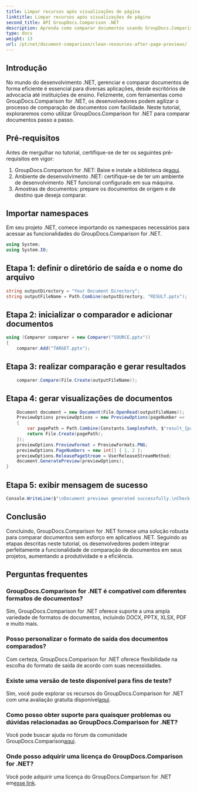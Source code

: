 ```yaml
---
title: Limpar recursos após visualizações de página
linktitle: Limpar recursos após visualizações de página
second_title: API GroupDocs.Comparison .NET
description: Aprenda como comparar documentos usando GroupDocs.Comparison for .NET passo a passo. Aprimore seus aplicativos .NET com gerenciamento eficiente de documentos.
type: docs
weight: 13
url: /pt/net/document-comparison/clean-resources-after-page-previews/
---
```

## Introdução
No mundo do desenvolvimento .NET, gerenciar e comparar documentos de forma eficiente é essencial para diversas aplicações, desde escritórios de advocacia até instituições de ensino. Felizmente, com ferramentas como GroupDocs.Comparison for .NET, os desenvolvedores podem agilizar o processo de comparação de documentos com facilidade. Neste tutorial, exploraremos como utilizar GroupDocs.Comparison for .NET para comparar documentos passo a passo.
## Pré-requisitos
Antes de mergulhar no tutorial, certifique-se de ter os seguintes pré-requisitos em vigor:
1.  GroupDocs.Comparison for .NET: Baixe e instale a biblioteca de[aqui](https://releases.groupdocs.com/comparison/net/).
2. Ambiente de desenvolvimento .NET: certifique-se de ter um ambiente de desenvolvimento .NET funcional configurado em sua máquina.
3. Amostras de documentos: prepare os documentos de origem e de destino que deseja comparar.

## Importar namespaces
Em seu projeto .NET, comece importando os namespaces necessários para acessar as funcionalidades do GroupDocs.Comparison for .NET.

```csharp
using System;
using System.IO;
```

## Etapa 1: definir o diretório de saída e o nome do arquivo
```csharp
string outputDirectory = "Your Document Directory";
string outputFileName = Path.Combine(outputDirectory, "RESULT.pptx");
```
## Etapa 2: inicializar o comparador e adicionar documentos
```csharp
using (Comparer comparer = new Comparer("SOURCE.pptx"))
{
    comparer.Add("TARGET.pptx");
```
## Etapa 3: realizar comparação e gerar resultados
```csharp
    comparer.Compare(File.Create(outputFileName));
```
## Etapa 4: gerar visualizações de documentos
```csharp
    Document document = new Document(File.OpenRead(outputFileName));
    PreviewOptions previewOptions = new PreviewOptions(pageNumber =>
    {
        var pagePath = Path.Combine(Constants.SamplesPath, $"result_{pageNumber}.png");
        return File.Create(pagePath);
    });
    previewOptions.PreviewFormat = PreviewFormats.PNG;
    previewOptions.PageNumbers = new int[] { 1, 2 };
    previewOptions.ReleasePageStream = UserReleaseStreamMethod;
    document.GeneratePreview(previewOptions);
}
```
## Etapa 5: exibir mensagem de sucesso
```csharp
Console.WriteLine($"\nDocument previews generated successfully.\nCheck output in {outputDirectory}.");
```

## Conclusão
Concluindo, GroupDocs.Comparison for .NET fornece uma solução robusta para comparar documentos sem esforço em aplicativos .NET. Seguindo as etapas descritas neste tutorial, os desenvolvedores podem integrar perfeitamente a funcionalidade de comparação de documentos em seus projetos, aumentando a produtividade e a eficiência.
## Perguntas frequentes
### GroupDocs.Comparison for .NET é compatível com diferentes formatos de documentos?
Sim, GroupDocs.Comparison for .NET oferece suporte a uma ampla variedade de formatos de documentos, incluindo DOCX, PPTX, XLSX, PDF e muito mais.
### Posso personalizar o formato de saída dos documentos comparados?
Com certeza, GroupDocs.Comparison for .NET oferece flexibilidade na escolha do formato de saída de acordo com suas necessidades.
### Existe uma versão de teste disponível para fins de teste?
 Sim, você pode explorar os recursos do GroupDocs.Comparison for .NET com uma avaliação gratuita disponível[aqui](https://releases.groupdocs.com/).
### Como posso obter suporte para quaisquer problemas ou dúvidas relacionadas ao GroupDocs.Comparison for .NET?
 Você pode buscar ajuda no fórum da comunidade GroupDocs.Comparison[aqui](https://forum.groupdocs.com/c/comparison/12).
### Onde posso adquirir uma licença do GroupDocs.Comparison for .NET?
Você pode adquirir uma licença do GroupDocs.Comparison for .NET em[esse link](https://purchase.groupdocs.com/buy).